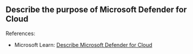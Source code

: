 ## Describe the purpose of Microsoft Defender for Cloud

References:

* Microsoft Learn: [Describe Microsoft Defender for Cloud](https://learn.microsoft.com/en-us/training/modules/describe-azure-identity-access-security/9-describe-microsoft-defender-for-cloud)
